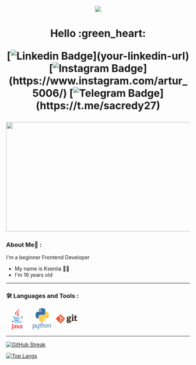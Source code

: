 
<div id="header" align="center">
<img src="gig/gif.gif" width="100">
</div>
<div id=body>
  <div align="center">
    <h1>
        Hello :green_heart:

[![Linkedin Badge](https://img.shields.io/badge/-Linkedin-rgb(0,100,0)?style=flat&logo=Linkedin&logoColor=white)](your-linkedin-url)
[![Instagram Badge](https://img.shields.io/badge/-Instagram-rgb(0,100,0)?style=flat&logo=Instagram&logoColor=white)](https://www.instagram.com/artur_5006/)
[![Telegram Badge](https://img.shields.io/badge/-Telegram-rgb(0,100,0)?style=flat&logo=Telegram&logoColor=white)](https://t.me/sacredy27)

</h1>




  <img src="https://media2.giphy.com/media/l3vR85PnGsBwu1PFK/giphy.webp?cid=790b7611hqi7570s4fz2e3ozsfy6bgjdcio0oyds9rc8mjaz&ep=v1_gifs_search&rid=giphy.webp&ct=g" width="600" height="300"/>


  </div>
  <div id="about">
  
  ###  About Me:sparkling_heart: :

  I'm a beginner Frontend Developer
  
  - My name is Kseniia :mage_woman:
  - I'm 16 years old 

---
  
  </div>
  <div id="tools">
    
  ### :hammer_and_wrench: Languages and Tools :

  <div>
      <img src="https://github.com/devicons/devicon/blob/master/icons/java/java-original-wordmark.svg" title="Java" alt="Java" width="60" height="60"/>&nbsp;
      <img src="https://github.com/devicons/devicon/blob/master/icons/python/python-original-wordmark.svg" title="Python" alt="Python" width="60" height="60"/>&nbsp;
      <img src="https://github.com/devicons/devicon/blob/master/icons/git/git-original-wordmark.svg" title="Git" **alt="Git" width="60" height="60"/>


  ---
    
  <div id="info">
  
  [![GitHub Streak](http://github-readme-streak-stats.herokuapp.com?user=sacredyy&theme=dark&background=000000)](https://git.io/streak-stats)

  [![Top Langs](https://github-readme-stats.vercel.app/api/top-langs/?username=sacredyy&layout=compact&theme=vision-friendly-dark)](https://github.com/anuraghazra/github-readme-stats) 
  </div>
</div>
